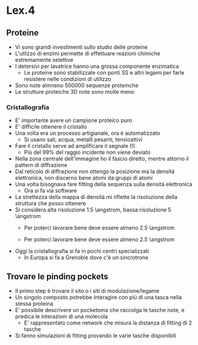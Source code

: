 # Lex.4

## Proteine
* Vi sono grandi investimenti sullo studio delle proteine
* L'utlizzo di enzimi permette di effettuare reazioni chimiche estremamente selettive
* I detersivi per lavatrice hanno una grossa componente enzimatica
	+ Le proteine sono stabilizzate con ponti SS e altri legami per farle resistere nelle condizioni di utilizzo
* Sono note almneno 500000 sequenze proteinche
* Le strutture proteiche 3D note sono molte meno

### Cristallografia
* E' importante avere un campione proteico puro
* E' difficile ottenere il cristallo
* Una volta era un processo artigianale, ora è automatizzato
	+ Si usano sali, acqua, metalli pesanti, tensioattivi
* Fare il cristallo serve ad amplificare il segnale (!)
	+ Più del 99% del raggio incidente non viene deviato
* Nella zona centrale dell'immagine ho il fascio diretto, mentre attorno il pattern di diffrazione
* Dal reticolo di diffrazione non ottengo la posizione ma la densità elettronica, non discerno bene atomi da gruppi di atomi
* Una volta bisognava fare fitting della sequenza sulla densità elettronica
	+ Ora si fa via software
* La strettezza della mappa di densità mi riflette la risoluzione della struttura che posso ottenere
* Si considera alta risoluzione 1.5 \angstrom, bassa risoluzione 5 \angstrom
	+ Per poterci lavorare bene deve essere almeno 2.5 \angstrom

	+ Per poterci lavorare bene deve essere almeno 2.5 \angstrom
* Oggi la cristallografia si fa in pochi centri specializzati
	+ In Europa si fa a Grenoble dove c'è un sincrotrone

## Trovare le pinding pockets 
* Il primo step è trovare il sito o i siti di modulazione/legame
* Un singolo composto potrebbe interagire con più di una tasca nella stessa proteina
* E' possibile descrivere un pocketoma che raccolga le tasche note, e predica le interazioni di una molecola 
	+ E' rappresentato come network che misura la distanza di fitting di 2 tasche
* Si fanno simulazioni di fitting provando le varie tasche disponibili
